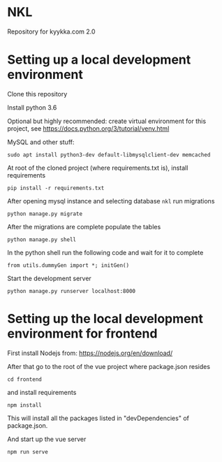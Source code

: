 # NKL

Repository for kyykka.com 2.0

# Setting up a local development environment

Clone this repository

Install python 3.6

Optional but highly recommended: create virtual environment for this project, see https://docs.python.org/3/tutorial/venv.html

MySQL and other stuff:

`sudo apt install python3-dev default-libmysqlclient-dev memcached`

At root of the cloned project (where requirements.txt is), install requirements

`pip install -r requirements.txt`

After opening mysql instance and selecting database `nkl` run migrations

`python manage.py migrate`

After the migrations are complete populate the tables

`python manage.py shell`

In the python shell run the following code and wait for it to complete

`from utils.dummyGen import *; initGen()`

Start the development server

`python manage.py runserver localhost:8000`

# Setting up the local development environment for frontend

First install Nodejs from:
https://nodejs.org/en/download/

After that go to the root of the vue project where package.json resides

`cd frontend`

and install requirements

`npm install`

This will install all the packages listed in "devDependencies" of package.json.

And start up the vue server

`npm run serve`
